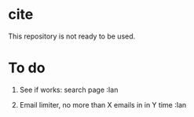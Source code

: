 cite
====

This repository is not ready to be used.


To do
=====

1) See if works: search page :Ian

2) Email limiter, no more than X emails in in Y time :Ian
